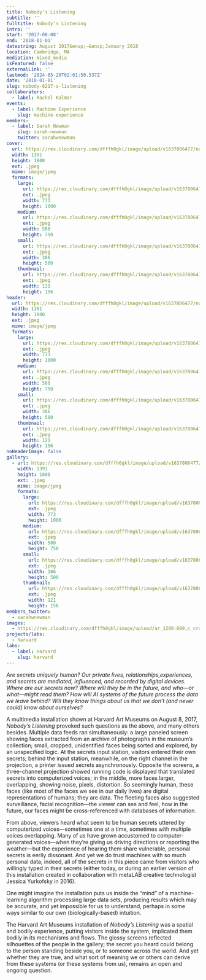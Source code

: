 ```yaml
---
title: Nobody’s Listening
subtitle: ''
fulltitle: Nobody’s Listening
intro: ''
start: '2017-08-08'
end: '2018-01-01'
datestring: August 2017&ensp;–&ensp;January 2018
location: Cambridge, MA
mediation: mixed_media
isFeatured: false
externalLink: ''
lastmod: '2024-05-20T02:01:50.537Z'
date: '2018-01-01'
slug: nobody-8217-s-listening
collaborators:
  - label: Rachel Kalmar
events:
  - label: Machine Experience
    slug: machine-experience
members:
  - label: Sarah Newman
    slug: sarah-newman
    twitter: sarahwnewman
cover:
  url: https://res.cloudinary.com/dfffh0gkl/image/upload/v1637806477/nobodyslistening_bc086b876d.jpg
  width: 1391
  height: 1800
  ext: .jpeg
  mime: image/jpeg
  formats:
    large:
      url: https://res.cloudinary.com/dfffh0gkl/image/upload/v1637806478/large_nobodyslistening_bc086b876d.jpg
      ext: .jpeg
      width: 773
      height: 1000
    medium:
      url: https://res.cloudinary.com/dfffh0gkl/image/upload/v1637806478/medium_nobodyslistening_bc086b876d.jpg
      ext: .jpeg
      width: 580
      height: 750
    small:
      url: https://res.cloudinary.com/dfffh0gkl/image/upload/v1637806478/small_nobodyslistening_bc086b876d.jpg
      ext: .jpeg
      width: 386
      height: 500
    thumbnail:
      url: https://res.cloudinary.com/dfffh0gkl/image/upload/v1637806477/thumbnail_nobodyslistening_bc086b876d.jpg
      ext: .jpeg
      width: 121
      height: 156
header:
  url: https://res.cloudinary.com/dfffh0gkl/image/upload/v1637806477/nobodyslistening_bc086b876d.jpg
  width: 1391
  height: 1800
  ext: .jpeg
  mime: image/jpeg
  formats:
    large:
      url: https://res.cloudinary.com/dfffh0gkl/image/upload/v1637806478/large_nobodyslistening_bc086b876d.jpg
      ext: .jpeg
      width: 773
      height: 1000
    medium:
      url: https://res.cloudinary.com/dfffh0gkl/image/upload/v1637806478/medium_nobodyslistening_bc086b876d.jpg
      ext: .jpeg
      width: 580
      height: 750
    small:
      url: https://res.cloudinary.com/dfffh0gkl/image/upload/v1637806478/small_nobodyslistening_bc086b876d.jpg
      ext: .jpeg
      width: 386
      height: 500
    thumbnail:
      url: https://res.cloudinary.com/dfffh0gkl/image/upload/v1637806477/thumbnail_nobodyslistening_bc086b876d.jpg
      ext: .jpeg
      width: 121
      height: 156
noHeaderImage: false
gallery:
  - url: https://res.cloudinary.com/dfffh0gkl/image/upload/v1637806477/nobodyslistening_bc086b876d.jpg
    width: 1391
    height: 1800
    ext: .jpeg
    mime: image/jpeg
    formats:
      large:
        url: https://res.cloudinary.com/dfffh0gkl/image/upload/v1637806478/large_nobodyslistening_bc086b876d.jpg
        ext: .jpeg
        width: 773
        height: 1000
      medium:
        url: https://res.cloudinary.com/dfffh0gkl/image/upload/v1637806478/medium_nobodyslistening_bc086b876d.jpg
        ext: .jpeg
        width: 580
        height: 750
      small:
        url: https://res.cloudinary.com/dfffh0gkl/image/upload/v1637806478/small_nobodyslistening_bc086b876d.jpg
        ext: .jpeg
        width: 386
        height: 500
      thumbnail:
        url: https://res.cloudinary.com/dfffh0gkl/image/upload/v1637806477/thumbnail_nobodyslistening_bc086b876d.jpg
        ext: .jpeg
        width: 121
        height: 156
members_twitter:
  - sarahwnewman
images:
  - https://res.cloudinary.com/dfffh0gkl/image/upload/ar_1200:600,c_crop/c_limit,h_1200,w_600/v1637806477/nobodyslistening_bc086b876d.jpg
projects/labs:
  - harvard
labs:
  - label: Harvard
    slug: harvard
---
```

<em>Are secrets uniquely human?  Our private lives, relationships,experiences, and secrets are mediated, influenced, and recorded by digital devices. Where are our secrets now? Where will they be in the future, and who—or what—might read them? How will AI systems of the future process the data we leave behind? Will they know things about us that we don’t (and never could) know about ourselves? </em>

A multimedia installation shown at Harvard Art Museums on August 8, 2017, <em>Nobody’s Listening</em> provoked such questions as the above, and many others besides. Multiple data feeds ran simultaneously: a large paneled screen showing faces extracted from an archive of photographs in the museum’s collection; small, cropped, unidentified faces being sorted and explored, by an unspecified logic.
At the secrets input station, visitors entered their own secrets; behind the input station, meanwhile, on the right channel in the projection, a printer issued secrets asynchronously. Opposite the screens, a three-channel projection showed running code is displayed that translated secrets into computerized voices; in the middle, more faces larger, overlapping, showing noise, pixels, distortion. So seemingly human, these faces (like most of the faces we see in our daily lives) are digital representations of humans; they are data. The fleeting faces also suggested surveillance, facial recognition—the viewer can see and feel, how in the future, our faces might be cross-referenced with databases of information. 

From above, viewers heard what seem to be human secrets uttered by computerized voices—sometimes one at a time, sometimes with multiple voices overlapping. Many of us have grown accustomed to computer-generated voices—when they’re giving us driving directions or reporting the weather—but the experience of hearing them share vulnerable, personal secrets is eerily dissonant. And yet we do trust machines with so much personal data; indeed, all of the secrets in this piece came from visitors who willingly typed in their secrets (either today, or during an earlier version of this installation created in collaboration with metaLAB creative technologist Jessica Yurkofsky in 2016).

One might imagine the installation puts us inside the “mind” of a machine-learning algorithm processing large data sets, producing results which may be accurate, and yet impossible for us to understand, perhaps in some ways similar to our own (biologically-based) intuition.  

The Harvard Art Museums installation of <em>Nobody’s Listening</em> was a spatial and bodily experience, putting visitors inside the system, implicated them bodily in its mechanisms and flows. The glossy screens reflected silhouettes of the people in the gallery; the secret you heard could belong to the person standing beside you, or to someone across the world. And yet whether they are true, and what sort of meaning we or others can derive from these systems (or these systems from us), remains an open and ongoing question.